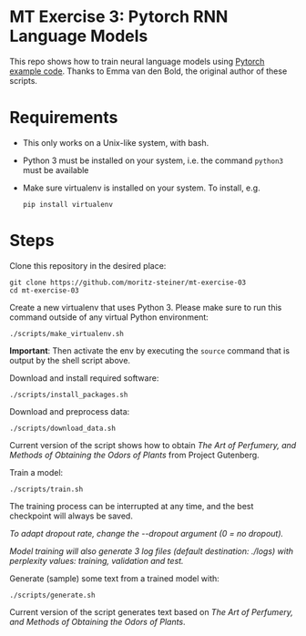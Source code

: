 # MT Exercise 3: Pytorch RNN Language Models

This repo shows how to train neural language models using [Pytorch example code](https://github.com/pytorch/examples/tree/master/word_language_model). Thanks to Emma van den Bold, the original author of these scripts. 

# Requirements

- This only works on a Unix-like system, with bash.
- Python 3 must be installed on your system, i.e. the command `python3` must be available
- Make sure virtualenv is installed on your system. To install, e.g.

    `pip install virtualenv`

# Steps

Clone this repository in the desired place:

    git clone https://github.com/moritz-steiner/mt-exercise-03
    cd mt-exercise-03

Create a new virtualenv that uses Python 3. Please make sure to run this command outside of any virtual Python environment:

    ./scripts/make_virtualenv.sh

**Important**: Then activate the env by executing the `source` command that is output by the shell script above.

Download and install required software:

    ./scripts/install_packages.sh

Download and preprocess data:

    ./scripts/download_data.sh

Current version of the script shows how to obtain *The Art of Perfumery, and Methods of Obtaining the Odors of Plants* from Project Gutenberg.

Train a model:

    ./scripts/train.sh

The training process can be interrupted at any time, and the best checkpoint will always be saved.

*To adapt dropout rate, change the --dropout argument (0 = no dropout).*

*Model training will also generate 3 log files (default destination: ./logs) with perplexity values: training, validation and test.*

Generate (sample) some text from a trained model with:

    ./scripts/generate.sh

Current version of the script generates text based on *The Art of Perfumery, and Methods of Obtaining the Odors of Plants*.
